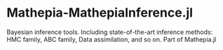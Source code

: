 # Mathepia-MathepiaInference.jl
Bayesian inference tools. Including state-of-the-art inference methods: HMC family, ABC family, Data assimilation, and so on. Part of Mathepia.jl
